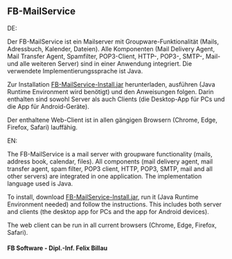 ## FB-MailService

DE:

Der FB-MailService ist ein Mailserver mit Groupware-Funktionalität (Mails, Adressbuch, Kalender, Dateien). Alle Komponenten (Mail Delivery Agent, Mail Transfer Agent, Spamfilter, POP3-Client, HTTP-, POP3-, SMTP-, Mail- und alle weiteren Server) sind in einer Anwendung integriert. Die verwendete Implementierungssprache ist Java.

Zur Installation [FB-MailService-Install.jar](https://github.com/fbsoftware-stuttgart/FB-MailService/raw/master/FB-MailService-Install.jar) herunterladen, ausführen (Java Runtime Environment wird benötigt) und den Anweisungen folgen. Darin enthalten sind sowohl Server als auch Clients (die Desktop-App für PCs und die App für Android-Geräte).

Der enthaltene Web-Client ist in allen gängigen Browsern (Chrome, Edge, Firefox, Safari) lauffähig.

EN:

The FB-MailService is a mail server with groupware functionality (mails, address book, calendar, files). All components (mail delivery agent, mail transfer agent, spam filter, POP3 client, HTTP, POP3, SMTP, mail and all other servers) are integrated in one application. The implementation language used is Java.

To install, download [FB-MailService-Install.jar](https://github.com/fbsoftware-stuttgart/FB-MailService/raw/master/FB-MailService-Install.jar), run it (Java Runtime Environment needed) and follow the instructions. This includes both server and clients (the desktop app for PCs and the app for Android devices).

The web client can be run in all current browsers (Chrome, Edge, Firefox, Safari).




#### FB Software - Dipl.-Inf. Felix Billau
